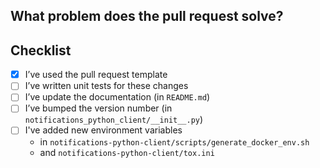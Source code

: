 <!--Thanks for contributing to GOV.UK Notify. Using this template to write your pull request message will help get it merged as soon as possible. -->

## What problem does the pull request solve?
<!--- Describe why you’re making this change -->

## Checklist

<!--- All of the following are normally needed. Don’t worry if you haven’t done them or don’t know how – someone from the Notify team will be able to help. -->
- [x] I’ve used the pull request template
- [ ] I’ve written unit tests for these changes
- [ ] I’ve update the documentation (in `README.md`)
- [ ] I’ve bumped the version number (in `notifications_python_client/__init__.py`)
- [ ] I've added new environment variables 
  - in `notifications-python-client/scripts/generate_docker_env.sh`
  - and `notifications-python-client/tox.ini`
